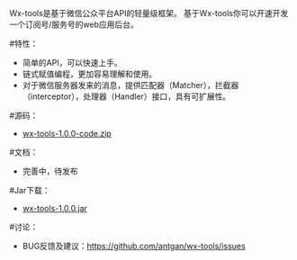 Wx-tools是基于微信公众平台API的轻量级框架。
基于Wx-tools你可以开速开发一个订阅号/服务号的web应用后台。

#特性：
* 简单的API，可以快速上手。
* 链式赋值编程，更加容易理解和使用。
* 对于微信服务器发来的消息，提供匹配器（Matcher），拦截器（interceptor），处理器（Handler）接口，具有可扩展性。

#源码：
* [wx-tools-1.0.0-code.zip](https://github.com/antgan/wx-tools/archive/master.zip)

#文档：
* 完善中，待发布

#Jar下载：
* [wx-tools-1.0.0.jar](https://raw.githubusercontent.com/antgan/wx-tools/master/lib/wx-tools-1.0.0.jar)

#讨论：
* BUG反馈及建议：https://github.com/antgan/wx-tools/issues




